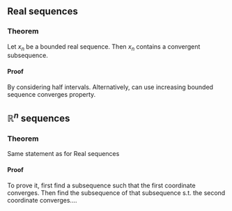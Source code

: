 ## Real sequences
### Theorem
Let $x_n$ be a bounded real sequence. Then $x_n$ contains a convergent subsequence.

#### Proof
By considering half intervals. Alternatively, can use increasing bounded sequence converges property.

## $\mathbb{R}^n$ sequences
### Theorem
Same statement as for Real sequences

#### Proof
To prove it, first find a subsequence such that the first coordinate converges. Then find the subsequence of that subsequence s.t. the second coordinate converges.... 